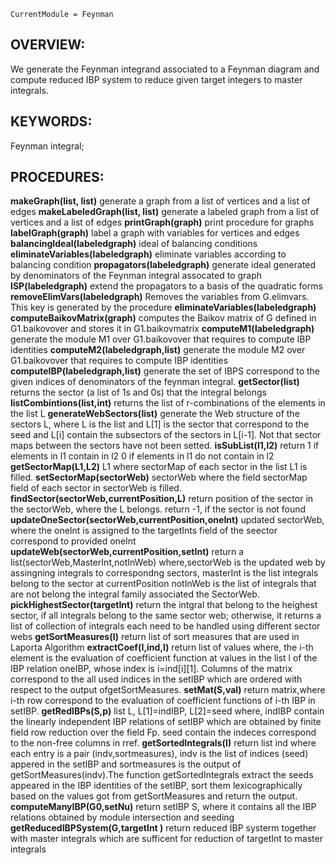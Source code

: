 ```@meta
CurrentModule = Feynman
```
## OVERVIEW:

We generate the Feynman integrand associated to a Feynman diagram and compute reduced IBP system to reduce given target integers to master integrals.

## KEYWORDS:

Feynman integral;

## PROCEDURES:

**makeGraph(list, list)**                                   generate a graph from a list of vertices and a list of edges
**makeLabeledGraph(list, list)**                            generate a labeled graph from a list of vertices and a list of edges
**printGraph(graph)**                                       print procedure for graphs
**labelGraph(graph)**                                       label a graph with variables for vertices and edges
**balancingIdeal(labeledgraph)**                            ideal of balancing conditions
**eliminateVariables(labeledgraph)**                        eliminate variables according to balancing condition
**propagators(labeledgraph)**         	                    generate ideal generated by denominators of the Feynman integral assocated to graph
**ISP(labeledgraph)**			                                  extend the propagators to a basis of the quadratic forms
**removeElimVars(labeledgraph)**                            Removes the variables from G.elimvars. This key is generated by the procedure **eliminateVariables(labeledgraph)**
**computeBaikovMatrix(graph)**                              computes the Baikov matrix of G defined in G1.baikovover and stores it in G1.baikovmatrix
**computeM1(labeledgraph)**                                 generate the module M1 over G1.baikovover that requires to compute IBP identities 
**computeM2(labeledgraph,list)**                            generate the module M2 over G1.baikovover that requires to compute IBP identities 
**computeIBP(labeledgraph,list)**                           generate the set of IBPS correspond to the given indices of denominators of the feynman 
                                                            integral.
**getSector(list)**                                         returns the sector (a list of 1s and 0s) that the integral belongs
**listCombintions(list,int)**                               returns the list of r-combinations of the elements in the list L
**generateWebSectors(list)**                                generate the Web structure of the sectors L, where L is the list and L[1] is the sector 
                                                            that correspond to the seed and L[i]  contain the subsectors of the sectors in L[i-1]. Not 
                                                            that sector maps between the sectors have not been setted.
**isSubList(l1,l2)**                                        return 1 if elements in l1 contain in l2  0 if elements in l1 do not contain in l2
**getSectorMap(L1,L2)**                                     L1 where sectorMap  of each sector in the list L1 is filled.
**setSectorMap(sectorWeb)**                                 sectorWeb where the field sectorMap field of each sector in sectorWeb is filled.
**findSector(sectorWeb,currentPosition,L)**                 return position of the sector in the sectorWeb, where the L belongs. return -1, if the 
                                                            sector is not found
**updateOneSector(sectorWeb,currentPosition,oneInt)**       updated sectorWeb, where the oneInt is assigned to the targetInts field of the seector 
                                                            correspond to provided oneInt
**updateWeb(sectorWeb,currentPosition,setInt)**             return a list(sectorWeb,MasterInt,notInWeb) where,sectorWeb is the updated web by assingning 
                                                            integrals to correspondng sectors, masterInt is the list integrals belong to the sector at 
                                                            currentPosition notInWeb is the list of integrals that are not belong the integral family 
                                                            associated the SectorWeb.
**pickHighestSector(targetInt)**                            return the intgral that belong to the heighest sector, if all integrals belong to the same 
                                                            sector web; otherwise, it returns a list of collection of integrals each need to be handled 
                                                            using different sector webs
**getSortMeasures(l)**                                      return list of sort measures that are used in Laporta Algorithm
**extractCoef(I,ind,l)**                                    return list of values where, the i-th element is the evaluation of coefficient function  at 
                                                            values in the list l of the IBP relation oneIBP, whose index is i=ind[i][1]. Columns of the 
                                                            matrix correspond to the all used indices in the setIBP which are ordered with respect to the 
                                                            output ofgetSortMeasures.
**setMat(S,val)**                                           return matrix,where i-th row correspond to the evaluation of coefficient functions of i-th 
                                                            IBP in setIBP. 
**getRedIBPs(S,p)**                                         list L, L[1]=indIBP, L[2]=seed where, indIBP contain the linearly independent IBP relations 
                                                            of setIBP which are obtained by finite field row reduction over the field Fp. seed contain 
                                                            the indeces correspond to the non-free columns in rref.
**getSortedIntegrals(I)**                                   return list ind where each entry is a pair (indv,sortmeasures), indv is the list of indices
                                                            (seed) appered in the setIBP and sortmeasures is the output of getSortMeasures(indv).The 
                                                            function getSortedIntegrals extract the seeds appeared in the IBP identities of the setIBP, 
                                                            sort them lexicographically based on the values got from getSortMeasures and return the 
                                                            output.
**computeManyIBP(G0,setNu)**                                return setIBP S, where it contains all the IBP relations obtained by module intersection and 
                                                            seeding
**getReducedIBPSystem(G,targetInt )**                       return reduced IBP systerm together with master integrals which are sufficent for reduction 
                                                            of targetInt to master integrals





